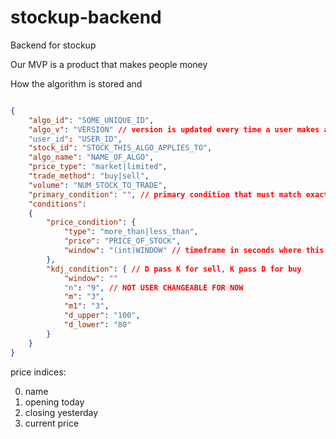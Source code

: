 stockup-backend
===============

Backend for stockup

Our MVP is a product that makes people money

How the algorithm is stored and

```json

{
	"algo_id": "SOME_UNIQUE_ID",
	"algo_v": "VERSION" // version is updated every time a user makes a change
	"user_id": "USER_ID",
	"stock_id": "STOCK_THIS_ALGO_APPLIES_TO",
	"algo_name": "NAME_OF_ALGO",
	"price_type": "market|limited",
	"trade_method": "buy|sell",
	"volume": "NUM_STOCK_TO_TRADE",
	"primary_condition": "", // primary condition that must match exactly, the other conditions can match in a timeframe
	"conditions":
	{
		"price_condition": {
			"type": "more_than|less_than",
			"price": "PRICE_OF_STOCK",
			"window": "(int)WINDOW" // timeframe in seconds where this condition must match that of the primary condition, 0 indicates time of trade
		},
		"kdj_condition": { // D pass K for sell, K pass D for buy
			"window": ""
			"n": "9", // NOT USER CHANGEABLE FOR NOW
			"m": "3",
			"m1": "3",
			"d_upper": "100",
			"d_lower": "80"
		}
	}
}

```

price indices:

0. name
1. opening today
2. closing yesterday
3. current price